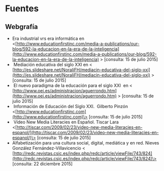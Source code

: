 # Fuentes

## Webgrafía

*   Era industrial vrs era informática en <[http://www.educationfirstinc.com/media-a-publications/our-blog/592-la-educacion-en-la-era-de-la-inteligencia](http://www.educationfirstinc.com/media-a-publications/our-blog/592-la-educacion-en-la-era-de-la-inteligencia) \> \[consulta: 15 de julio 2015\]
*    Mediación educativa del siglo XXI en < [http://es.slideshare.net/NoraliFH/mediacin-educativa-del-siglo-xxi](http://es.slideshare.net/NoraliFH/mediacin-educativa-del-siglo-xxi) \> \[consulta: 15 de julio 2015\]
*    El nuevo paradigma de la educación para el siglo XXI  en < [http://www.oei.es/administracion/aguerrondo.htm](http://www.oei.es/administracion/aguerrondo.htm) \> \[consulta: 15 de julio 2015\]
*    Información de Educación del Siglo XXI.  Gilberto Pinzón <[http://www.educationfirstinc.com](http://www.educationfirstinc.com)\> \[consulta: 15 de julio 2015\]
*    Vídeo New Media Literacies en Español. Tiscar Lara <[http://tiscar.com/2009/02/23/video-new-media-literacies-en-espanol/](http://tiscar.com/2009/02/23/video-new-media-literacies-en-espanol/)\> \[consulta: 15 de julio 2015\]
*   Alfabetización para una cultura social, digital, mediática y en red. Nieves González Fernández-Villavicencio < [http://redc.revistas.csic.es/index.php/redc/article/viewFile/743/824](http://redc.revistas.csic.es/index.php/redc/article/viewFile/743/824)\> \[consulta: 22 diciembre 2015\]